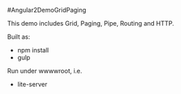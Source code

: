 #Angular2DemoGridPaging

This demo includes Grid, Paging, Pipe, Routing and HTTP. 

Built as:

- npm install
- gulp

Run under wwwwroot, i.e.

- lite-server
